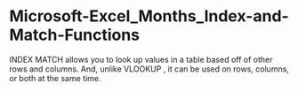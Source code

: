 # Microsoft-Excel_Months_Index-and-Match-Functions
INDEX MATCH allows you to look up values in a table based off of other rows and columns. And, unlike VLOOKUP , it can be used on rows, columns, or both at the same time.
